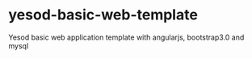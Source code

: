 yesod-basic-web-template
========================

Yesod basic web application template with angularjs, bootstrap3.0 and mysql
